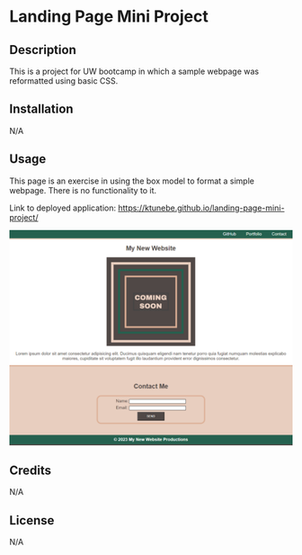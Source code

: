 # Landing Page Mini Project

## Description

This is a project for UW bootcamp in which a sample webpage was reformatted using basic CSS.

## Installation

N/A

## Usage

This page is an exercise in using the box model to format a simple webpage. There is no functionality to it.

Link to deployed application: https://ktunebe.github.io/landing-page-mini-project/

![Screenshot of the Landing Page](assets/images/landing-page-mini-project.png)

## Credits

N/A

## License

N/A